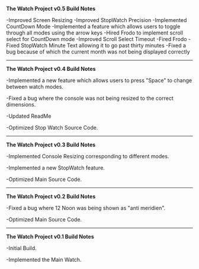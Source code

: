 **The Watch Project v0.5 Build Notes**

-Improved Screen Resizing
-Improved StopWatch Precision
-Implemented CountDown Mode
-Implemented a feature which allows users to toggle through all modes using the arrow keys
-Hired Frodo to implement scroll select for CountDown mode
-Improved Scroll Select Timeout
-Fired Frodo
-Fixed StopWatch Minute Text allowing it to go past thirty minutes
-Fixed a bug because of which the current month was not being displayed correctly

---

**The Watch Project v0.4 Build Notes**

-Implemented a new feature which allows users to press "Space" to change between watch modes.

-Fixed a bug where the console was not being resized to the correct dimensions.

-Updated ReadMe

-Optimized Stop Watch Source Code.

---

**The Watch Project v0.3 Build Notes**

-Implemented Console Resizing corresponding to different modes.

-Implemented a new StopWatch feature.

-Optimized Main Source Code.

---

**The Watch Project v0.2 Build Notes**

-Fixed a bug where 12 Noon was being shown as "anti meridien".

-Optimized Main Source Code.

---

**The Watch Project v0.1 Build Notes**

-Initial Build.

-Implemented the Main Watch.
